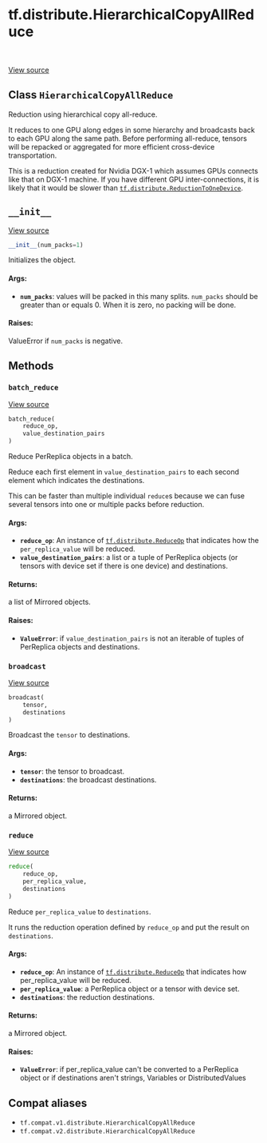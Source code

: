 <div itemscope itemtype="http://developers.google.com/ReferenceObject">
<meta itemprop="name" content="tf.distribute.HierarchicalCopyAllReduce" />
<meta itemprop="path" content="Stable" />
<meta itemprop="property" content="__init__"/>
<meta itemprop="property" content="batch_reduce"/>
<meta itemprop="property" content="broadcast"/>
<meta itemprop="property" content="reduce"/>
</div>

# tf.distribute.HierarchicalCopyAllReduce

<!-- Insert buttons and diff -->

<table class="tfo-notebook-buttons tfo-api" align="left">
</table>

<a target="_blank" href="/code/stable/tensorflow/python/distribute/cross_device_ops.py">View source</a>



## Class `HierarchicalCopyAllReduce`

Reduction using hierarchical copy all-reduce.



<!-- Placeholder for "Used in" -->

It reduces to one GPU along edges in some hierarchy and broadcasts back to
each GPU along the same path. Before performing all-reduce, tensors will be
repacked or aggregated for more efficient cross-device transportation.

This is a reduction created for Nvidia DGX-1 which assumes GPUs connects like
that on DGX-1 machine. If you have different GPU inter-connections, it is
likely that it would be slower than <a href="../../tf/distribute/ReductionToOneDevice.md"><code>tf.distribute.ReductionToOneDevice</code></a>.

<h2 id="__init__"><code>__init__</code></h2>

<a target="_blank" href="/code/stable/tensorflow/python/distribute/cross_device_ops.py">View source</a>

``` python
__init__(num_packs=1)
```

Initializes the object.


#### Args:


* <b>`num_packs`</b>: values will be packed in this many splits.  `num_packs` should
  be greater than or equals 0. When it is zero, no packing will be done.


#### Raises:

ValueError if `num_packs` is negative.




## Methods

<h3 id="batch_reduce"><code>batch_reduce</code></h3>

<a target="_blank" href="/code/stable/tensorflow/python/distribute/cross_device_ops.py">View source</a>

``` python
batch_reduce(
    reduce_op,
    value_destination_pairs
)
```

Reduce PerReplica objects in a batch.

Reduce each first element in `value_destination_pairs` to each second
element which indicates the destinations.

This can be faster than multiple individual `reduce`s because we can
fuse several tensors into one or multiple packs before reduction.

#### Args:


* <b>`reduce_op`</b>: An instance of <a href="../../tf/distribute/ReduceOp.md"><code>tf.distribute.ReduceOp</code></a> that indicates how
  the `per_replica_value` will be reduced.
* <b>`value_destination_pairs`</b>: a list or a tuple of PerReplica objects
  (or tensors with device set if there is one device) and destinations.


#### Returns:

a list of Mirrored objects.



#### Raises:


* <b>`ValueError`</b>: if `value_destination_pairs` is not an iterable of
  tuples of PerReplica objects and destinations.

<h3 id="broadcast"><code>broadcast</code></h3>

<a target="_blank" href="/code/stable/tensorflow/python/distribute/cross_device_ops.py">View source</a>

``` python
broadcast(
    tensor,
    destinations
)
```

Broadcast the `tensor` to destinations.


#### Args:


* <b>`tensor`</b>: the tensor to broadcast.
* <b>`destinations`</b>: the broadcast destinations.


#### Returns:

a Mirrored object.


<h3 id="reduce"><code>reduce</code></h3>

<a target="_blank" href="/code/stable/tensorflow/python/distribute/cross_device_ops.py">View source</a>

``` python
reduce(
    reduce_op,
    per_replica_value,
    destinations
)
```

Reduce `per_replica_value` to `destinations`.

It runs the reduction operation defined by `reduce_op` and put the
result on `destinations`.

#### Args:


* <b>`reduce_op`</b>: An instance of <a href="../../tf/distribute/ReduceOp.md"><code>tf.distribute.ReduceOp</code></a> that indicates how
  per_replica_value will be reduced.
* <b>`per_replica_value`</b>: a PerReplica object or a tensor with device set.
* <b>`destinations`</b>: the reduction destinations.


#### Returns:

a Mirrored object.



#### Raises:


* <b>`ValueError`</b>: if per_replica_value can't be converted to a PerReplica
  object or if destinations aren't strings, Variables or DistributedValues





## Compat aliases

* `tf.compat.v1.distribute.HierarchicalCopyAllReduce`
* `tf.compat.v2.distribute.HierarchicalCopyAllReduce`

